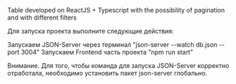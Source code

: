 Table developed on ReactJS + Typescript with the possibility of pagination and with different filters

Для запуска проекта выполните следующие действия:

Запускаем JSON-Server через терминал "json-server --watch db.json --port 3004"
Запускаем Frontend часть проекта "npm run start"

Внимание. Для того, чтобы команда для запуска JSON-Server корректно отработала, необходимо установить пакет json-server глобально.

